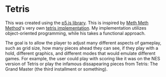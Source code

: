 # Tetris

This was created using the [p5.js library](https://p5js.org).  This is inspired by [Meth Meth Method](https://www.youtube.com/channel/UC8A0M0eDttdB11MHxX58vXQ)'s very own [tetris implementation](https://www.youtube.com/watch?v=H2aW5V46khA&t=9s). My implementation utilizes object-oriented programming, while his takes a functional approach.

The goal is to allow the player to adjust many different aspects of gameplay, such as grid size, how many pieces ahead they can see, if they play with a hold, different graphics, and different modes that would emulate different games.  For example, the user could play with scoring like it was on the NES version of Tetris or play the infamous dissapearing pieces from Tetris: The Grand Master (the third installment or something).